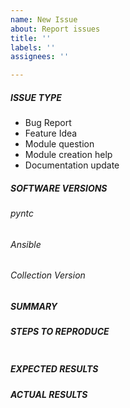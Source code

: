 ```yaml
---
name: New Issue
about: Report issues
title: ''
labels: ''
assignees: ''

---
```


<!---
- [ ] Verify first that your issue/request is not already reported on GitHub.
- [ ] Also test if the latest release, and master branch are affected too.
-->

##### ISSUE TYPE
<!--- Pick one below and delete the rest: -->
 - Bug Report
 - Feature Idea
 - Module question
 - Module creation help
 - Documentation update

##### SOFTWARE VERSIONS

###### pyntc
<!-- pyntc version -->

###### Ansible
<!--- Ansible Version ansible --version -->

###### Collection Version
<!--- Collection Version -->


##### SUMMARY
<!--- Explain the problem briefly -->

##### STEPS TO REPRODUCE
<!---
For bugs, show exactly how to reproduce the problem, using a minimal test-case.
For new features, show how the feature would be used.
-->

<!--- Paste example playbooks or commands between quotes below -->
```yaml

```

<!--- You can also paste gist.github.com links for larger files -->

##### EXPECTED RESULTS
<!--- What did you expect to happen when running the steps above? -->

##### ACTUAL RESULTS
<!--- What actually happened? -->

<!--- Paste verbatim command output between quotes below -->
```

```
